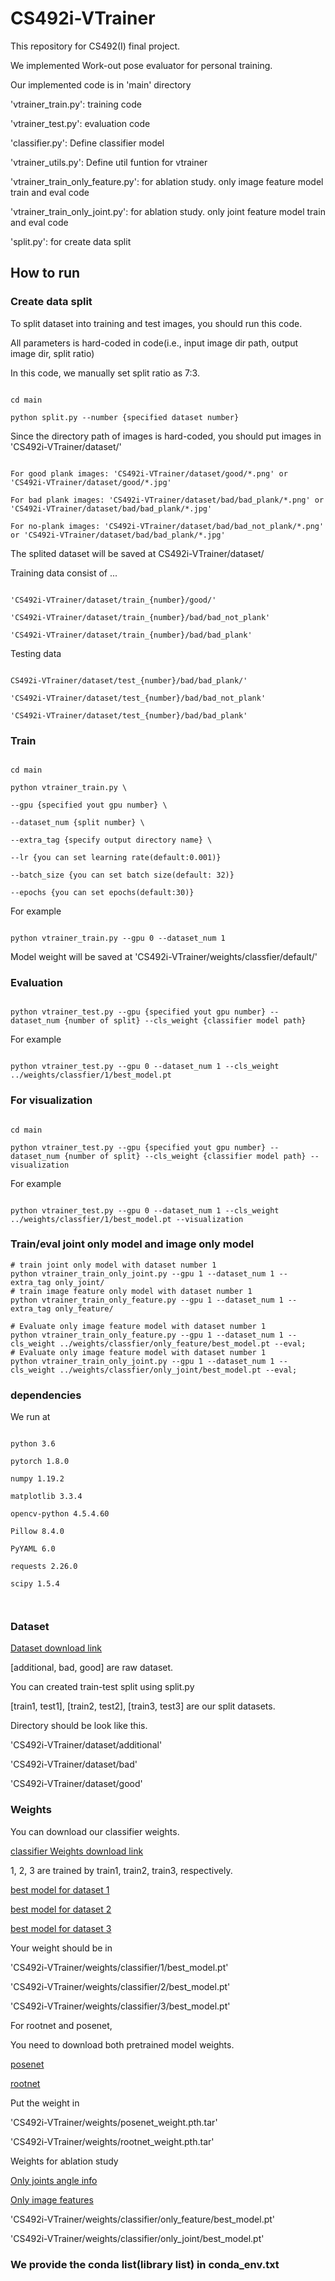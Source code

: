 # CS492i-VTrainer

  

This repository for CS492(I) final project.  

  

We implemented Work-out pose evaluator for personal training.  

  

Our implemented code is in 'main' directory


'vtrainer_train.py': training code


'vtrainer_test.py': evaluation code


'classifier.py': Define classifier model


'vtrainer_utils.py': Define util funtion for vtrainer


'vtrainer_train_only_feature.py': for ablation study. only image feature model train and eval code


'vtrainer_train_only_joint.py': for ablation study. only joint feature model train and eval code


'split.py': for create data split


## How to run

  

### Create data split

To split dataset into training and test images, you should run this code.

All parameters is hard-coded in code(i.e., input image dir path, output image dir, split ratio)

In this code, we manually set split ratio as 7:3.

```

cd main

python split.py --number {specified dataset number}

```

  

Since the directory path of images is hard-coded, you should put images in 'CS492i-VTrainer/dataset/'

```

For good plank images: 'CS492i-VTrainer/dataset/good/*.png' or 'CS492i-VTrainer/dataset/good/*.jpg'

For bad plank images: 'CS492i-VTrainer/dataset/bad/bad_plank/*.png' or 'CS492i-VTrainer/dataset/bad/bad_plank/*.jpg'

For no-plank images: 'CS492i-VTrainer/dataset/bad/bad_not_plank/*.png' or 'CS492i-VTrainer/dataset/bad/bad_plank/*.jpg'

```

  

The splited dataset will be saved at CS492i-VTrainer/dataset/

  

Training data consist of ...

```

'CS492i-VTrainer/dataset/train_{number}/good/'

'CS492i-VTrainer/dataset/train_{number}/bad/bad_not_plank'

'CS492i-VTrainer/dataset/train_{number}/bad/bad_plank'

```

  

Testing data

```

CS492i-VTrainer/dataset/test_{number}/bad/bad_plank/'

'CS492i-VTrainer/dataset/test_{number}/bad/bad_not_plank'

'CS492i-VTrainer/dataset/test_{number}/bad/bad_plank'

```

  

### Train

```

cd main

python vtrainer_train.py \

--gpu {specified yout gpu number} \

--dataset_num {split number} \

--extra_tag {specify output directory name} \

--lr {you can set learning rate(default:0.001)}

--batch_size {you can set batch size(default: 32)}

--epochs {you can set epochs(default:30)}

```

  

For example

```

python vtrainer_train.py --gpu 0 --dataset_num 1

```

Model weight will be saved at 'CS492i-VTrainer/weights/classfier/default/'

  

### Evaluation

```

python vtrainer_test.py --gpu {specified yout gpu number} --dataset_num {number of split} --cls_weight {classifier model path}

```

For example

```

python vtrainer_test.py --gpu 0 --dataset_num 1 --cls_weight ../weights/classfier/1/best_model.pt

```

  

### For visualization

```

cd main

python vtrainer_test.py --gpu {specified yout gpu number} --dataset_num {number of split} --cls_weight {classifier model path} --visualization

```

For example

```

python vtrainer_test.py --gpu 0 --dataset_num 1 --cls_weight ../weights/classfier/1/best_model.pt --visualization

```

### Train/eval joint only model and image only model

```
# train joint only model with dataset number 1
python vtrainer_train_only_joint.py --gpu 1 --dataset_num 1 --extra_tag only_joint/
# train image feature only model with dataset number 1
python vtrainer_train_only_feature.py --gpu 1 --dataset_num 1 --extra_tag only_feature/
```


```
# Evaluate only image feature model with dataset number 1
python vtrainer_train_only_feature.py --gpu 1 --dataset_num 1 --cls_weight ../weights/classfier/only_feature/best_model.pt --eval;
# Evaluate only image feature model with dataset number 1
python vtrainer_train_only_joint.py --gpu 1 --dataset_num 1 --cls_weight ../weights/classfier/only_joint/best_model.pt --eval;
```

### dependencies

We run at

```

python 3.6

pytorch 1.8.0

numpy 1.19.2

matplotlib 3.3.4

opencv-python 4.5.4.60

Pillow 8.4.0

PyYAML 6.0

requests 2.26.0

scipy 1.5.4

  

```

### Dataset

[Dataset download link](https://drive.google.com/drive/folders/1KlArONIR_a7sOjV_Z7iOLWCNh8liJxSu?usp=sharing)

[additional, bad, good] are raw dataset.

You can created train-test split using split.py

[train1, test1], [train2, test2], [train3, test3] are our split datasets.

  

Directory should be look like this.

'CS492i-VTrainer/dataset/additional'

'CS492i-VTrainer/dataset/bad'

'CS492i-VTrainer/dataset/good'

  

### Weights

You can download our classifier weights.

[classifier Weights download link](https://drive.google.com/drive/folders/1rOdO8O3uxCYF4nAN-Q6THSXMelr-XyPF?usp=sharing)

1, 2, 3 are trained by train1, train2, train3, respectively.

[best model for dataset 1](https://drive.google.com/file/d/18XKrtnpi0z9waNqkkRYDHLJx0SPODNCN/view?usp=sharing)

[best model for dataset 2](https://drive.google.com/file/d/1u4RM9q9fHXBsbeulG2JdmArYMW0-8tRL/view?usp=sharing)

[best model for dataset 3](https://drive.google.com/file/d/1wl-PftWBtoarU8KPM2kd1kRCX7tN8QQC/view?usp=sharing)

  

Your weight should be in

'CS492i-VTrainer/weights/classifier/1/best_model.pt'

'CS492i-VTrainer/weights/classifier/2/best_model.pt'

'CS492i-VTrainer/weights/classifier/3/best_model.pt'

For rootnet and posenet,

You need to download both pretrained model weights.

[posenet](https://drive.google.com/file/d/1GV60hVpKKRpXjBBbYJ6poWJeDl_Ln1fD/view?usp=sharing)

[rootnet](https://drive.google.com/file/d/1heFZLbm1GEMOEjvBB5Z3nvVREwYSPuGe/view?usp=sharing)

  

Put the weight in

'CS492i-VTrainer/weights/posenet_weight.pth.tar'

'CS492i-VTrainer/weights/rootnet_weight.pth.tar'

  

Weights for ablation study

[Only joints angle info](https://drive.google.com/file/d/1y_cdxolRRPfxiF3XOBLByCc0v7NktZMT/view?usp=sharing)

[Only image features](https://drive.google.com/file/d/1CHSMehTILtxEJOrWsQ6NZjB0HA6B9WzU/view?usp=sharing)

  

'CS492i-VTrainer/weights/classifier/only_feature/best_model.pt'

'CS492i-VTrainer/weights/classifier/only_joint/best_model.pt'

  

### We provide the conda list(library list) in conda_env.txt